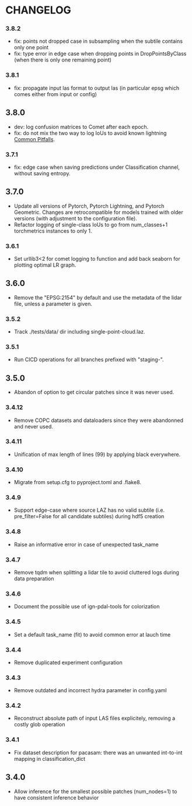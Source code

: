 # CHANGELOG
### 3.8.2
- fix: points not dropped case in subsampling when the subtile contains only one point
- fix: type error in edge case when dropping points in DropPointsByClass (when there is only one remaining point)

### 3.8.1
- fix: propagate input las format to output las (in particular epsg which comes either from input or config)

## 3.8.0
- dev: log confusion matrices to Comet after each epoch.
- fix: do not mix the two way to log IoUs to avoid known lightning [Common Pitfalls](https://lightning.ai/docs/torchmetrics/stable/pages/lightning.html#common-pitfalls).

### 3.7.1
- fix: edge case when saving predictions under Classification channel, without saving entropy.

## 3.7.0
- Update all versions of Pytorch, Pytorch Lightning, and Pytorch Geometric.
  Changes are retrocompatible for models trained with older versions (with adjustment to the configuration file).
- Refactor logging of single-class IoUs to go from num_classes+1 torchmetrics instances to only 1.

### 3.6.1
- Set urllib3<2 for comet logging to function and add back seaborn for plotting optimal LR graph.

## 3.6.0
- Remove the "EPSG:2154" by default and use the metadata of the lidar file, unless a parameter is given.

### 3.5.2
- Track ./tests/data/ dir including single-point-cloud.laz.

### 3.5.1
- Run CICD operations for all branches prefixed with "staging-".

## 3.5.0
- Abandon of option to get circular patches since it was never used.

### 3.4.12
- Remove COPC datasets and dataloaders since they were abandonned and never used.

### 3.4.11
- Unification of max length of lines (99) by applying black everywhere.

### 3.4.10
- Migrate from setup.cfg to pyproject.toml and .flake8.

### 3.4.9
- Support edge-case where source LAZ has no valid subtile (i.e. pre_filter=False for all candidate subtiles) during hdf5 creation

### 3.4.8
- Raise an informative error in case of unexpected task_name

### 3.4.7
- Remove tqdm when splitting a lidar tile to avoid cluttered logs during data preparation

### 3.4.6
- Document the possible use of ign-pdal-tools for colorization

### 3.4.5
- Set a default task_name (fit) to avoid common error at lauch time

### 3.4.4
- Remove duplicated experiment configuration

### 3.4.3
- Remove outdated and incorrect hydra parameter in config.yaml

### 3.4.2
- Reconstruct absolute path of input LAS files explicitely, removing a costly glob operation

### 3.4.1
- Fix dataset description for pacasam: there was an unwanted int-to-int mapping in classification_dict

## 3.4.0
- Allow inference for the smallest possible patches (num_nodes=1) to have consistent inference behavior
